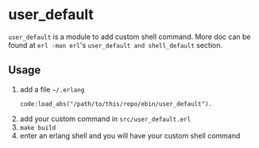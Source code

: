 # user_default

`user_default` is a module to add custom shell command. More doc can be found at `erl -man erl`'s `user_default and shell_default` section.

## Usage

1. add a file `~/.erlang`
    ```
    code:load_abs("/path/to/this/repo/ebin/user_default").
    ```
2. add your custom command in `src/user_default.erl`
3. `make build`
4. enter an erlang shell and you will have your custom shell command
